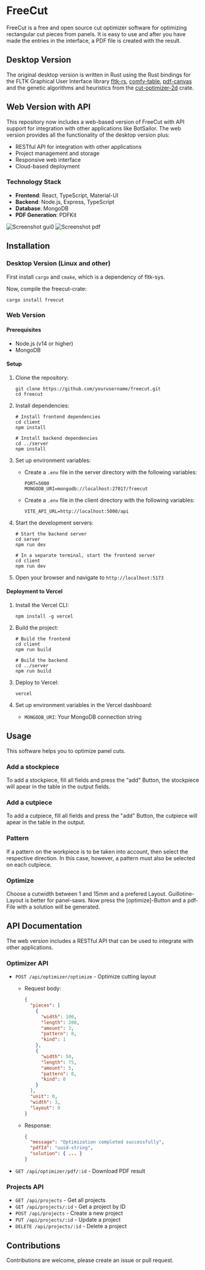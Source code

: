 # FreeCut

FreeCut is a free and open source cut optimizer software for optimizing rectangular cut pieces from panels.
It is easy to use and after you have made the entries in the interface, a PDF file is created with the result.

## Desktop Version

The original desktop version is written in Rust using the Rust bindings for the FLTK Graphical User Interface library [fltk-rs](https://crates.io/crates/fltk),
[comfy-table](https://crates.io/crates/comfy-table), [pdf-canvas](https://crates.io/crates/pdf-canvas) and the genetic algorithms and heuristics from the
[cut-optimizer-2d](https://crates.io/crates/cut-optimizer-2d) crate.

## Web Version with API

This repository now includes a web-based version of FreeCut with API support for integration with other applications like BotSailor. The web version provides all the functionality of the desktop version plus:

- RESTful API for integration with other applications
- Project management and storage
- Responsive web interface
- Cloud-based deployment

### Technology Stack

- **Frontend**: React, TypeScript, Material-UI
- **Backend**: Node.js, Express, TypeScript
- **Database**: MongoDB
- **PDF Generation**: PDFKit

![Screenshot gui0](assets/freecut01.png)
![Screenshot pdf](assets/freecut_screenshot2.png)

## Installation

### Desktop Version (Linux and other)

First install `cargo` and `cmake`, which is a dependency of fltk-sys.

Now, compile the freecut-crate:

```
cargo install freecut
```

### Web Version

#### Prerequisites

- Node.js (v14 or higher)
- MongoDB

#### Setup

1. Clone the repository:
   ```
   git clone https://github.com/yourusername/freecut.git
   cd freecut
   ```

2. Install dependencies:
   ```
   # Install frontend dependencies
   cd client
   npm install

   # Install backend dependencies
   cd ../server
   npm install
   ```

3. Set up environment variables:
   - Create a `.env` file in the server directory with the following variables:
     ```
     PORT=5000
     MONGODB_URI=mongodb://localhost:27017/freecut
     ```
   - Create a `.env` file in the client directory with the following variables:
     ```
     VITE_API_URL=http://localhost:5000/api
     ```

4. Start the development servers:
   ```
   # Start the backend server
   cd server
   npm run dev

   # In a separate terminal, start the frontend server
   cd client
   npm run dev
   ```

5. Open your browser and navigate to `http://localhost:5173`

#### Deployment to Vercel

1. Install the Vercel CLI:
   ```
   npm install -g vercel
   ```

2. Build the project:
   ```
   # Build the frontend
   cd client
   npm run build

   # Build the backend
   cd ../server
   npm run build
   ```

3. Deploy to Vercel:
   ```
   vercel
   ```

4. Set up environment variables in the Vercel dashboard:
   - `MONGODB_URI`: Your MongoDB connection string
## Usage

This software helps you to optimize panel cuts.

### Add a stockpiece

To add a stockpiece, fill all fields and press the "add" Button, the stockpiece will apear in the table
in the output fields.

### Add a cutpiece

To add a cutpiece, fill all fields and press the "add" Button, the cutpiece will apear in the table in the
output.

### Pattern

If a pattern on the workpiece is to be taken into account, then select the respective direction.
In this case, however, a pattern must also be selected on each cutpiece.

### Optimize

Choose a cutwidth between 1 and 15mm and a prefered Layout.
Guillotine-Layout is better for panel-saws.
Now press the [optimize]-Button and a pdf-File with a solution will be generated.

## API Documentation

The web version includes a RESTful API that can be used to integrate with other applications.

### Optimizer API

- `POST /api/optimizer/optimize` - Optimize cutting layout
  - Request body:
    ```json
    {
      "pieces": [
        {
          "width": 100,
          "length": 200,
          "amount": 1,
          "pattern": 0,
          "kind": 1
        },
        {
          "width": 50,
          "length": 75,
          "amount": 5,
          "pattern": 0,
          "kind": 0
        }
      ],
      "unit": 0,
      "width": 3,
      "layout": 0
    }
    ```
  - Response:
    ```json
    {
      "message": "Optimization completed successfully",
      "pdfId": "uuid-string",
      "solution": { ... }
    }
    ```

- `GET /api/optimizer/pdf/:id` - Download PDF result

### Projects API

- `GET /api/projects` - Get all projects
- `GET /api/projects/:id` - Get a project by ID
- `POST /api/projects` - Create a new project
- `PUT /api/projects/:id` - Update a project
- `DELETE /api/projects/:id` - Delete a project

## Contributions

Contributions are welcome, please create an issue or pull request.
